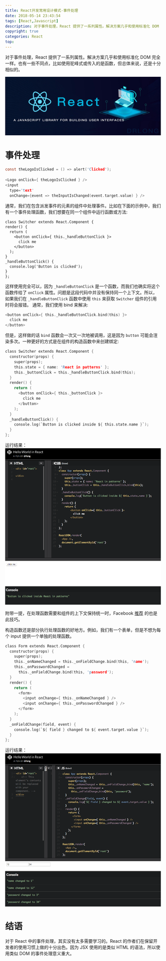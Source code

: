 ```yaml
---
title: React开发常用设计模式-事件处理
date: 2018-05-14 23:43:54
tags: [React,Javascript]
description: 对于事件处理，React 提供了一系列属性。解决方案几乎和使用标准化 DOM 完全一样。也有一些不同点，比如使用驼峰式或传入的是函数，但总体来说，还是十分相似的。
copyright: true
categories: React
top:
---
```

对于事件处理，React 提供了一系列属性。解决方案几乎和使用标准化 DOM 完全一样。也有一些不同点，比如使用驼峰式或传入的是函数，但总体来说，还是十分相似的。

![React](https://raw.githubusercontent.com/Duanruilong/phone_drl/master/image/blog/react_d.png)


<!--more-->

# 事件处理

```h
const theLogoIsClicked = () => alert('Clicked');

<Logo onClick={ theLogoIsClicked } />
<input
  type='text'
  onChange={event => theInputIsChanged(event.target.value) } />
  ```
  通常，我们在包含派发事件的元素的组件中处理事件。比如在下面的示例中，我们有一个事件处理函数，我们想要在同一个组件中运行函数或方法:
  ```
  class Switcher extends React.Component {
  render() {
    return (
      <button onClick={ this._handleButtonClick }>
        click me
      </button>
    );
  }
  _handleButtonClick() {
    console.log('Button is clicked');
  }
};
```


这样使用完全可以，因为 `_handleButtonClick` 是一个函数，而我们也确实将这个函数传给了 `onClick`  属性。问题是这段代码中并没有保持同一个上下文。所以，如果我们在 `_handleButtonClick` 函数中使用 `this` 来获取 `Switcher` 组件的引用时将会报错。
通常，我们使用 bind 来解决:
```h
<button onClick={ this._handleButtonClick.bind(this) }>
  click me
</button>
```
但是，这样做的话 `bind` 函数会一次又一次地被调用，这是因为 `button` 可能会渲染多次。一种更好的方式是在组件的构造函数中来创建绑定:
```h
class Switcher extends React.Component {
  constructor(props) {
    super(props);
    this.state = { name: 'React in patterns' };
    this._buttonClick = this._handleButtonClick.bind(this);
  }
  render() {
    return (
      <button onClick={ this._buttonClick }>
        click me
      </button>
    );
  }
  _handleButtonClick() {
    console.log(`Button is clicked inside ${ this.state.name }`);
  }
};
```
运行结果：
![运行结果](React开发常用设计模式-事件处理/react_3.png)

附带一提，在处理函数需要和组件的上下文保持统一时，Facebook [推荐](https://facebook.github.io/react/docs/reusable-components.html#no-autobinding) 的也是此技巧。

构造函数还是部分执行处理函数的好地方。例如，我们有一个表单，但是不想为每个 input 提供一个单独的处理函数。
```h
class Form extends React.Component {
  constructor(props) {
    super(props);
    this._onNameChanged = this._onFieldChange.bind(this, 'name');
    this._onPasswordChanged =
      this._onFieldChange.bind(this, 'password');
  }
  render() {
    return (
      <form>
        <input onChange={ this._onNameChanged } />
        <input onChange={ this._onPasswordChanged } />
      </form>
    );
  }
  _onFieldChange(field, event) {
    console.log(`${ field } changed to ${ event.target.value }`);
  }
};
```
运行结果：
![运行结果](React开发常用设计模式-事件处理/react_4.png)


# 结语
对于 React 中的事件处理，其实没有太多需要学习的。React 的作者们在保留开发者的使用习惯上做的十分出色。因为 JSX 使用的是类似 HTML 的语法，所以使用类似 DOM 的事件处理意义重大。


